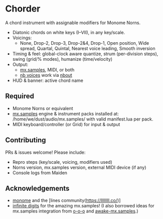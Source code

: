 # Chorder
A chord instrument with assignable modifiers for Monome Norns.

-   Diatonic chords on white keys (I–VII), in any key/scale.
-   Voicings:
    -   None, Drop-2, Drop-3, Drop-2&4, Drop-1, Open position, Wide spread, Quartal, Quintal, Nearest voice leading, Smooth inversion
-   Timing & feel: global-clock aware quantize, strum (per-division steps), swing (grid/% modes), humanize (time/velocity)
-   Output:
    -   [mx.samples](https://github.com/schollz/mx.samples), MIDI, or both
    -   [nb voices](https://llllllll.co/t/n-b-et-al-v0-1/60374/156?u=modularbeat) work via [nbout](https://github.com/sixolet/nbout)
-   HUD & banner: active chord name

## Required
-   Monome Norns or equivalent
-   [mx.samples](https://github.com/schollz/mx.samples) engine & instrument packs installed at:
/home/we/dust/audio/mx.samples/<PackName> with valid manifest.lua per pack.
-   MIDI keyboard/controller (or Grid) for input & output

## Contributing
PRs & issues welcome!
Please include:

-   Repro steps (key/scale, voicing, modifiers used)
-   Norns version, mx.samples version, external MIDI device (if any)
-   Console logs from Maiden

## Acknowledgements
-   [monome](https://monome.org/) and the [lines community(https://llllllll.co/)]
-   [infinite digits](https://github.com/schollz) for the amazing mx.samples! (I also borrowed ideas for mx.samples integration from [o-o-o](https://github.com/schollz/o-o-o) and [awake-mx.samples](https://github.com/tomwaters/awake-mx.samples).)

